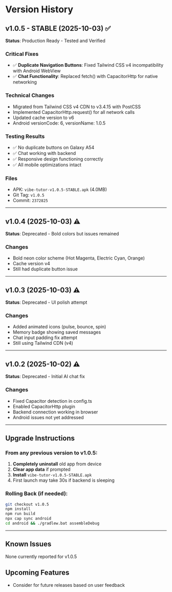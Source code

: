 # Version History

## v1.0.5 - STABLE (2025-10-03) ✅
**Status**: Production Ready - Tested and Verified

### Critical Fixes
- ✅ **Duplicate Navigation Buttons**: Fixed Tailwind CSS v4 incompatibility with Android WebView
- ✅ **Chat Functionality**: Replaced fetch() with CapacitorHttp for native networking

### Technical Changes
- Migrated from Tailwind CSS v4 CDN to v3.4.15 with PostCSS
- Implemented CapacitorHttp.request() for all network calls
- Updated cache version to v6
- Android versionCode: 6, versionName: 1.0.5

### Testing Results
- ✅ No duplicate buttons on Galaxy A54
- ✅ Chat working with backend
- ✅ Responsive design functioning correctly
- ✅ All mobile optimizations intact

### Files
- APK: `vibe-tutor-v1.0.5-STABLE.apk` (4.0MB)
- Git Tag: `v1.0.5`
- Commit: `2372825`

---

## v1.0.4 (2025-10-03) ⚠️
**Status**: Deprecated - Bold colors but issues remained

### Changes
- Bold neon color scheme (Hot Magenta, Electric Cyan, Orange)
- Cache version v4
- Still had duplicate button issue

---

## v1.0.3 (2025-10-03) ⚠️
**Status**: Deprecated - UI polish attempt

### Changes
- Added animated icons (pulse, bounce, spin)
- Memory badge showing saved messages
- Chat input padding fix attempt
- Still using Tailwind CDN (v4)

---

## v1.0.2 (2025-10-02) ⚠️
**Status**: Deprecated - Initial AI chat fix

### Changes
- Fixed Capacitor detection in config.ts
- Enabled CapacitorHttp plugin
- Backend connection working in browser
- Android issues not yet addressed

---

## Upgrade Instructions

### From any previous version to v1.0.5:
1. **Completely uninstall** old app from device
2. **Clear app data** if prompted
3. **Install** `vibe-tutor-v1.0.5-STABLE.apk`
4. First launch may take 30s if backend is sleeping

### Rolling Back (if needed):
```bash
git checkout v1.0.5
npm install
npm run build
npx cap sync android
cd android && ./gradlew.bat assembleDebug
```

---

## Known Issues
None currently reported for v1.0.5

## Upcoming Features
- Consider for future releases based on user feedback
